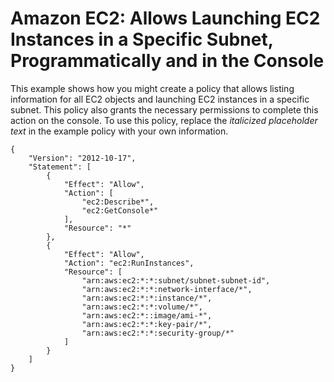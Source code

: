 # Amazon EC2: Allows Launching EC2 Instances in a Specific Subnet, Programmatically and in the Console<a name="reference_policies_examples_ec2_instances-subnet"></a>

This example shows how you might create a policy that allows listing information for all EC2 objects and launching EC2 instances in a specific subnet\. This policy also grants the necessary permissions to complete this action on the console\. To use this policy, replace the *italicized placeholder text* in the example policy with your own information\.

```
{
    "Version": "2012-10-17",
    "Statement": [
        {
            "Effect": "Allow",
            "Action": [
                "ec2:Describe*",
                "ec2:GetConsole*"
            ],
            "Resource": "*"
        },
        {
            "Effect": "Allow",
            "Action": "ec2:RunInstances",
            "Resource": [
                "arn:aws:ec2:*:*:subnet/subnet-subnet-id",
                "arn:aws:ec2:*:*:network-interface/*",
                "arn:aws:ec2:*:*:instance/*",
                "arn:aws:ec2:*:*:volume/*",
                "arn:aws:ec2:*::image/ami-*",
                "arn:aws:ec2:*:*:key-pair/*",
                "arn:aws:ec2:*:*:security-group/*"
            ]
        }
    ]
}
```